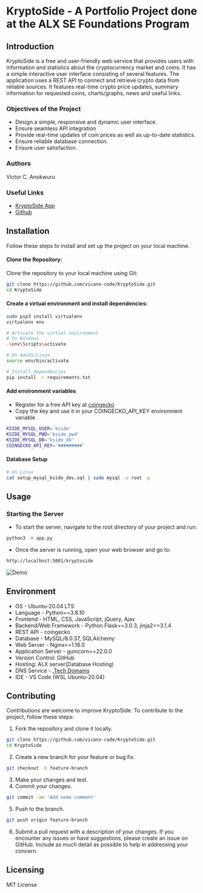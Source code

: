 # KryptoSide - A Portfolio Project done at the ALX SE Foundations Program

## Introduction
KryptoSide is a free and user-friendly web service that provides users with information and statistics about the cryptocurrency market and coins. It has a simple interactive user interface consisting of several features. The application uses a REST API to connect and retrieve crypto data from reliable sources. It features real-time crypto price updates, summary information for requested coins, charts/graphs, news and useful links.
### Objectives of the Project
- Design a simple, responsive and dynamic user interface.
- Ensure seamless API integration 
- Provide real-time updates of coin prices as well as up-to-date statistics.
- Ensure reliable database connection. 
- Ensure user satisfaction.
### Authors
Victor C. Anokwuru
### Useful Links
- [KryptoSide App](http://vicano-code20.tech/kryptoside)
- [Github](https://github.com/vicano-code/KryptoSide)

## Installation
Follow these steps to install and set up the project on your local machine.
#### Clone the Repository:
Clone the repository to your local machine using Git:
```sh
git clone https://github.com/vicano-code/KryptoSide.git
cd KryptoSide
```
#### Create a virtual environment and install dependencies:
```sh
sudo pip3 install virtualenv
virtualenv env
```
```sh
# Activate the virtual environment
# On Windows
.\env\Scripts\activate

# On macOS/Linux
source env/bin/activate
```
```sh
# Install dependencies
pip install -r requirements.txt
```
#### Add environment variables
- Register for a free API key at [coingecko](https://docs.coingecko.com/v3.0.1/reference/setting-up-your-api-key)
- Copy the key and use it in your COINGECKO_API_KEY environment variable
```sh
KSIDE_MYSQL_USER='kside'
KSIDE_MYSQL_PWD='kside_pwd'
KSIDE_MYSQL_DB='kside_db'
COINGECKO_API_KEY='#########'
```
#### Database Setup
```sh
# On Linux
cat setup_mysql_kside_dev.sql | sudo mysql -u root -p
```

## Usage
### Starting the Server
- To start the server, navigate to the root directory of your project and run:
```sh
python3 -m app.py
```
- Once the server is running, open your web browser and go to:
```sh
http://localhost:5001/kryptoside
```
![Demo](static/images/demo.gif)

## Environment
- OS - Ubuntu-20.04 LTS
- Language - Python==3.8.10
- Frontend - HTML, CSS, JavaScript, jQuery, Ajax
- Backend/Web Framework - Python Flask==3.0.3, jinja2==3.1.4
- REST API - coingecko
- Database - MySQL/8.0.37, SQLAlchemy
- Web Server - Nginx==1.18.0
- Application Server - gunicorn==22.0.0
- Version Control: GitHub
- Hosting: ALX server(Database Hosting)
- DNS Service - [.Tech Domains](https://get.tech/)
- IDE - VS Code (WSL Ubuntu-20.04)

## Contributing
Contributions are welcome to improve KryptoSide. To contribute to the project, follow these steps:
1. Fork the repository and clone it locally.
```sh
git clone https://github.com/vicano-code/KryptoSide.git
cd KryptoSide
```
2. Create a new branch for your feature or bug fix.
```sh
git checkout -b feature-branch
```
3. Make your changes and test.
4. Commit your changes.
```sh
git commit -am 'Add some comment'
```
5. Push to the branch.
```sh
git push origin feature-branch
```
6. Submit a pull request with a description of your changes.
If you encounter any issues or have suggestions, please create an issue on GitHub. Include as much detail as possible to help in addressing your concern.

## Licensing
MIT License
